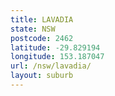 ```yaml
---
title: LAVADIA
state: NSW
postcode: 2462
latitude: -29.829194
longitude: 153.187047
url: /nsw/lavadia/
layout: suburb
---
```

